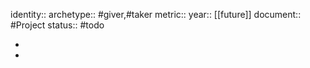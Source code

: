 identity:: 
archetype:: #giver,#taker
metric:: 
year:: [[future]]
document:: #Project
status:: #todo

-
-